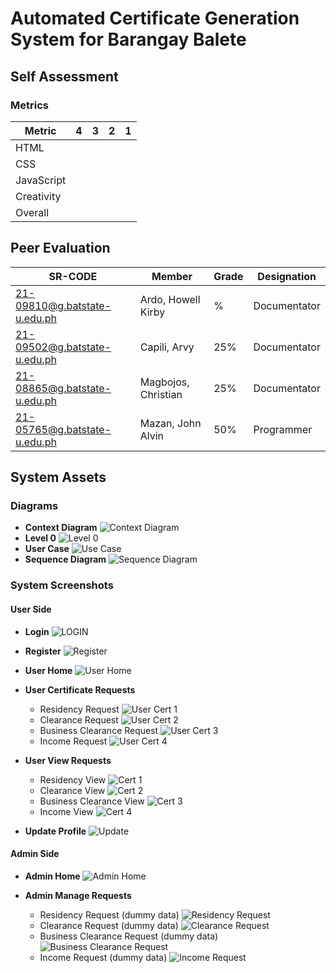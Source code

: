 # Automated Certificate Generation System for Barangay Balete

## Self Assessment

### Metrics
| Metric     | 4    | 3    | 2    | 1    |
|------------|------|------|------|------|
| HTML       |      |      |      |      |
| CSS        |      |      |      |      |
| JavaScript |      |      |      |      |
| Creativity |      |      |      |      |
| Overall    |      |      |      |      |

## Peer Evaluation

| SR-CODE                        | Member              | Grade | Designation  |
|-------------------------------|---------------------|-------|--------------|
| 21-09810@g.batstate-u.edu.ph   | Ardo, Howell Kirby  | %     | Documentator |
| 21-09502@g.batstate-u.edu.ph   | Capili, Arvy        | 25%   | Documentator |
| 21-08865@g.batstate-u.edu.ph   | Magbojos, Christian | 25%   | Documentator |
| 21-05765@g.batstate-u.edu.ph   | Mazan, John Alvin   | 50%   | Programmer   |

## System Assets

### Diagrams
- **Context Diagram**
![Context Diagram](https://github.com/JohnAlvinMazan/FINALS/blob/main/assests/DFD.png)<br>
- **Level 0**
![Level 0](https://github.com/JohnAlvinMazan/FINALS/blob/main/assests/lvl0.png)<br>
- **User Case**
![Use Case](https://github.com/JohnAlvinMazan/FINALS/blob/main/assests/User%20Case.png)<br>
- **Sequence Diagram**
![Sequence Diagram](https://github.com/JohnAlvinMazan/FINALS/blob/main/assests/Sequence.png)<br>

### System Screenshots

#### User Side
- **Login**
  ![LOGIN](https://github.com/JohnAlvinMazan/FINALS/blob/main/assests/Login.png)
  
- **Register**
  ![Register](https://github.com/JohnAlvinMazan/FINALS/blob/main/assests/Register.png)

- **User Home**
  ![User Home](https://github.com/JohnAlvinMazan/FINALS/blob/main/assests/User%20Page.png)
  
- **User Certificate Requests**
  - Residency Request
    ![User Cert 1](https://github.com/JohnAlvinMazan/FINALS/blob/main/assests/Residency%20Request.png)
  - Clearance Request
    ![User Cert 2](https://github.com/JohnAlvinMazan/FINALS/blob/main/assests/Clearance%20Request.png)
  - Business Clearance Request
    ![User Cert 3](https://github.com/JohnAlvinMazan/FINALS/blob/main/assests/Business%20Clearance%20Request.png)
  - Income Request
    ![User Cert 4](https://github.com/JohnAlvinMazan/FINALS/blob/main/assests/Income%20Request.png)

- **User View Requests**
  - Residency View
    ![Cert 1](https://github.com/JohnAlvinMazan/FINALS/blob/main/assests/Residency%20View.png)
  - Clearance View
    ![Cert 2](https://github.com/JohnAlvinMazan/FINALS/blob/main/assests/Clearance%20View.png)
  - Business Clearance View
    ![Cert 3](https://github.com/JohnAlvinMazan/FINALS/blob/main/assests/Business%20Clearance%20View.png)
  - Income View
    ![Cert 4](https://github.com/JohnAlvinMazan/FINALS/blob/main/assests/Income%20View.png)

- **Update Profile**
  ![Update](https://github.com/JohnAlvinMazan/FINALS/blob/main/assests/Update.png)

#### Admin Side
- **Admin Home**
  ![Admin Home](https://github.com/JohnAlvinMazan/FINALS/blob/main/assests/Admin%20Page.png)

- **Admin Manage Requests**
  - Residency Request (dummy data)
    ![Residency Request](https://github.com/JohnAlvinMazan/FINALS/blob/main/assests/Residency%20Request%20-%20dummy%20data.png)
  - Clearance Request (dummy data)
    ![Clearance Request](https://github.com/JohnAlvinMazan/FINALS/blob/main/assests/Clearance%20Request%20-%20dummy%20data.png)
  - Business Clearance Request (dummy data)
    ![Business Clearance Request](https://github.com/JohnAlvinMazan/FINALS/blob/main/assests/Business%20Clearance%20Request%20-%20dummy%20data.png)
  - Income Request (dummy data)
    ![Income Request](https://github.com/JohnAlvinMazan/FINALS/blob/main/assests/Clearance%20Request%20-%20dummy%20data.png)
